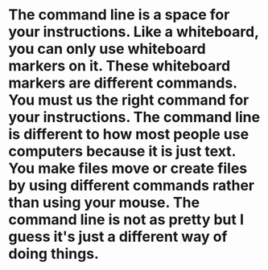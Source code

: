# The command line is a space for your instructions. Like a whiteboard, you can only use whiteboard markers on it. These whiteboard markers are different commands. You must us the right command for your instructions. The command line is different to how most people use computers because it is just text. You make files move or create files by using different commands rather than using your mouse. The command line is not as pretty but I guess it's just a different way of doing things. 
